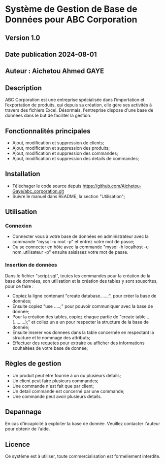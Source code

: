 # Système de Gestion de Base de Données pour ABC Corporation

## Version 1.0

## Date publication 2024-08-01

## Auteur : Aichetou Ahmed GAYE

## Description

ABC Corporation est une entreprise spécialisée dans l’importation et l’exportation de produits, qui depuis sa création, elle gère ses activités à travers des fichiers Excel. Désormais, l'entreprise dispose d'une base de données dans le but de faciliter la gestion.

## Fonctionnalités principales

- Ajout, modification et suppression de clients;
- Ajout, modification et suppression des produits;
- Ajout, modification et suppression des commandes;
- Ajout, modification et suppression des details de commandes;


## Installation

- Téléchager le code source depuis https://github.com/Aichetou-Gaye/abc_corporation.git
- Suivre le manuel dans README, la section "Utilisation";

## Utilisation

### Connexion

- Connecter vous à votre base de données en administrateur avec la commande "mysql -u root -p" et entrez votre mot de passe;
- Ou se connecter en hôte avec la commande "mysql -h localhost -u nom_utilisateur -p" ensuite saisissez votre mot de passe.

### Insertion de données

Dans le fichier "script.sql", toutes les commandes pour la création de la base de données, son utilisation et la création des tables y sont souscrites, pour ce faire :

- Copiez la ligne contenant "create database......;", pour créer la base de données;
- Ensuite copiez "use .....;" pour pouvoir communiquer avec la base de donnée;
- Pour la création des tables, copiez chaque partie de "create table ...(.........);" et collez un a un pour respecter la structure de la base de donnée;
- Ensuite inserer vos donnees dans la table concernée en respectant la structure et le nommage des attributs;
- Effectuer des requetes pour extraire ou afficher des informations souhaitées de votre base de donnée;

## Règles de gestion

- Un produit peut etre fournie à un ou plusieurs details;
- Un client peut faire plusieurs commandes;
- Une commande n'est fait que par client;
- Un detail commande est concerné par une commande;
- Une commande peut avoir plusieurs details.

## Depannage 

En cas d'incapicité à exploiter la base de donnée. Veuillez contacter l'auteur pour obtenir de l'aide.

## Licence 

Ce système est à utiliser, toute commercialisation est formellement interdite.


